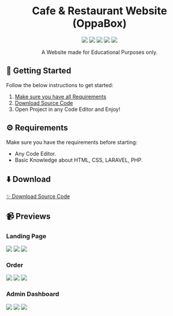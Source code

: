 <div id="header" align="center">
   <h1>
    Cafe & Restaurant Website (OppaBox)
  </h1>
   <img src="https://img.shields.io/badge/Laravel-FF2D20?style=for-the-badge&logo=laravel&logoColor=white"/>
   <img src="https://img.shields.io/badge/javascript-%23323330.svg?style=for-the-badge&logo=javascript&logoColor=%23F7DF1E" />
   <img src="https://img.shields.io/badge/html5-%23E34F26.svg?style=for-the-badge&logo=html5&logoColor=white" />
   <img src="https://img.shields.io/badge/css3-%231572B6.svg?style=for-the-badge&logo=css3&logoColor=white" />
   <img src="https://img.shields.io/badge/bootstrap-%238511FA.svg?style=for-the-badge&logo=bootstrap&logoColor=white" />
   
A Website made for Educational Purposes only.
</div>

## 🤔 Getting Started

Follow the below instructions to get started:

1. [Make sure you have all Requirements](#requirements)
2. [Download Source Code](#download)
3. Open Project in any Code Editor and Enjoy!

## ⚙️ Requirements

Make sure you have the requirements before starting:

- Any Code Editor.
- Basic Knowledge about HTML, CSS, LARAVEL, PHP.

## ⬇️ Download

[:sparkles: Download Source Code](https://github.com/raxelf/TopUp-Games-Shop-Website/archive/refs/heads/main.zip)

## 📹 Previews

<div id="previews">
    <h3>
      Landing Page
   </h3>
    <img src="https://i.imgur.com/aOEYOj0.png" />
    <img src="https://i.imgur.com/k9YgeTy.png" />
    <img src="https://i.imgur.com/GQ38dvf.png" />

<h3>
  Order
</h3>
    <img src="https://i.imgur.com/7Y5bbue.png" />
    <img src="https://i.imgur.com/wUk4DxY.png" />
    <img src="https://i.imgur.com/Zl9GLDE.png" />
    
<h3>
    Admin Dashboard
</h3>
<img src="https://i.imgur.com/kmNzfDu.png" />
<img src="https://i.imgur.com/AQqORY4.png" />
<img src="https://i.imgur.com/rmFUBDV.png" />
</div>
